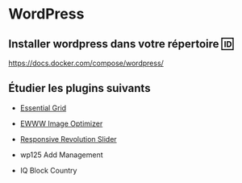 # WordPress


## Installer wordpress dans votre répertoire :id:

https://docs.docker.com/compose/wordpress/

## Étudier les plugins suivants

* [Essential Grid](https://www.themepunch.com/portfolio/essential-grid-wordpress-plugin/)

* [EWWW Image Optimizer](https://ewww.io/)

* [Responsive Revolution Slider](https://revolution.themepunch.com)

* wp125 Add Management

* IQ Block Country



